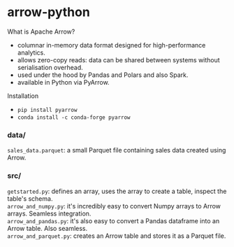 # arrow-python

What is Apache Arrow?
- columnar in-memory data format designed for high-performance analytics.
- allows zero-copy reads: data can be shared between systems without serialisation overhead.
- used under the hood by Pandas and Polars and also Spark.
- available in Python via PyArrow.

Installation
- `pip install pyarrow`
- `conda install -c conda-forge pyarrow`

 ### data/

 `sales_data.parquet`: a small Parquet file containing sales data created using Arrow.

 ### src/

 `getstarted.py`: defines an array, uses the array to create a table, inspect the table's schema.  
 `arrow_and_numpy.py`: it's incredibly easy to convert Numpy arrays to Arrow arrays. Seamless integration.  
 `arrow_and_pandas.py`: it's also easy to convert a Pandas dataframe into an Arrow table. Also seamless.  
 `arrow_and_parquet.py`: creates an Arrow table and stores it as a Parquet file.  

